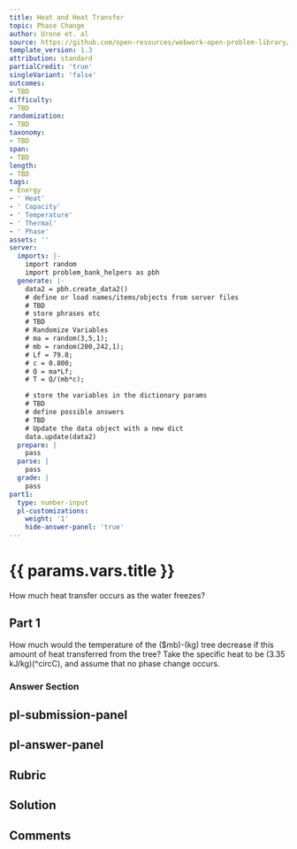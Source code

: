 ```yaml
---
title: Heat and Heat Transfer
topic: Phase Change
author: Urone et. al
source: https://github.com/open-resources/webwork-open-problem-library/tree/master/Contrib/BrockPhysics/College_Physics_Urone/14.Heat_and_Heat_Transfer/14-03.Phase_Change/NU_U17_14_03_012.pg
template_version: 1.3
attribution: standard
partialCredit: 'true'
singleVariant: 'false'
outcomes:
- TBD
difficulty:
- TBD
randomization:
- TBD
taxonomy:
- TBD
span:
- TBD
length:
- TBD
tags:
- Energy
- ' Heat'
- ' Capacity'
- ' Temperature'
- ' Thermal'
- ' Phase'
assets: ''
server:
  imports: |-
    import random
    import problem_bank_helpers as pbh
  generate: |-
    data2 = pbh.create_data2()
    # define or load names/items/objects from server files
    # TBD
    # store phrases etc
    # TBD
    # Randomize Variables
    # ma = random(3,5,1);
    # mb = random(200,242,1);
    # Lf = 79.8;
    # c = 0.800;
    # Q = ma*Lf;
    # T = Q/(mb*c);

    # store the variables in the dictionary params
    # TBD
    # define possible answers
    # TBD
    # Update the data object with a new dict
    data.update(data2)
  prepare: |
    pass
  parse: |
    pass
  grade: |
    pass
part1:
  type: number-input
  pl-customizations:
    weight: '1'
    hide-answer-panel: 'true'
---
```


# {{ params.vars.title }} 


How much heat transfer occurs as the water freezes?

## Part 1 
How much would the temperature of the ($mb)-(kg) tree decrease if this amount of heat transferred from the tree? Take the specific heat to be (3.35 kJ/kg)(^circC), and assume that no phase change occurs. 


 ### Answer Section


## pl-submission-panel 


## pl-answer-panel 


## Rubric 


## Solution 


## Comments 


